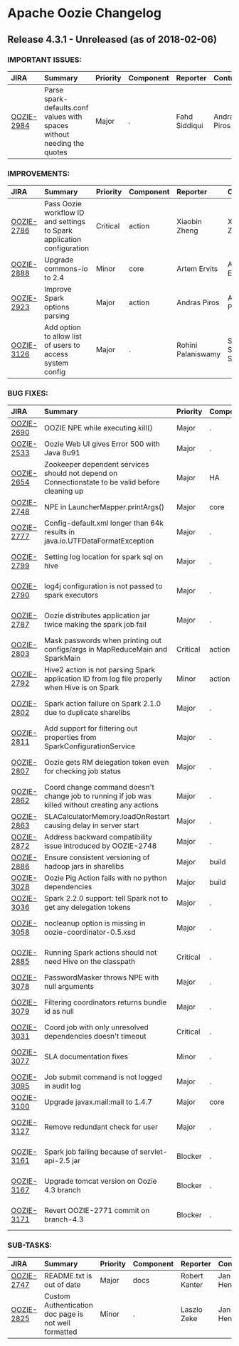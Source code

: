 
<!---
# Licensed to the Apache Software Foundation (ASF) under one
# or more contributor license agreements.  See the NOTICE file
# distributed with this work for additional information
# regarding copyright ownership.  The ASF licenses this file
# to you under the Apache License, Version 2.0 (the
# "License"); you may not use this file except in compliance
# with the License.  You may obtain a copy of the License at
#
#     http://www.apache.org/licenses/LICENSE-2.0
#
# Unless required by applicable law or agreed to in writing, software
# distributed under the License is distributed on an "AS IS" BASIS,
# WITHOUT WARRANTIES OR CONDITIONS OF ANY KIND, either express or implied.
# See the License for the specific language governing permissions and
# limitations under the License.
-->
# Apache Oozie Changelog

## Release 4.3.1 - Unreleased (as of 2018-02-06)



### IMPORTANT ISSUES:

| JIRA | Summary | Priority | Component | Reporter | Contributor |
|:---- |:---- | :--- |:---- |:---- |:---- |
| [OOZIE-2984](https://issues.apache.org/jira/browse/OOZIE-2984) | Parse spark-defaults.conf values with spaces without needing the quotes |  Major | . | Fahd Siddiqui | Andras Piros |


### IMPROVEMENTS:

| JIRA | Summary | Priority | Component | Reporter | Contributor |
|:---- |:---- | :--- |:---- |:---- |:---- |
| [OOZIE-2786](https://issues.apache.org/jira/browse/OOZIE-2786) | Pass Oozie workflow ID and settings to Spark application configuration |  Critical | action | Xiaobin Zheng | Xiaobin Zheng |
| [OOZIE-2888](https://issues.apache.org/jira/browse/OOZIE-2888) | Upgrade commons-io to 2.4 |  Minor | core | Artem Ervits | Artem Ervits |
| [OOZIE-2923](https://issues.apache.org/jira/browse/OOZIE-2923) | Improve Spark options parsing |  Major | action | Andras Piros | Andras Piros |
| [OOZIE-3126](https://issues.apache.org/jira/browse/OOZIE-3126) | Add option to allow list of users to access system config |  Major | . | Rohini Palaniswamy | Satish Subhashrao Saley |


### BUG FIXES:

| JIRA | Summary | Priority | Component | Reporter | Contributor |
|:---- |:---- | :--- |:---- |:---- |:---- |
| [OOZIE-2690](https://issues.apache.org/jira/browse/OOZIE-2690) | OOZIE NPE while executing kill() |  Major | . | Cheng Xu | Abhishek Bafna |
| [OOZIE-2533](https://issues.apache.org/jira/browse/OOZIE-2533) | Oozie Web UI gives Error 500 with Java 8u91 |  Major | . | Robert Kanter | Attila Sasvari |
| [OOZIE-2654](https://issues.apache.org/jira/browse/OOZIE-2654) | Zookeeper dependent services should not depend on Connectionstate to be valid before cleaning up |  Major | HA | Venkat Ranganathan | Venkat Ranganathan |
| [OOZIE-2748](https://issues.apache.org/jira/browse/OOZIE-2748) | NPE in LauncherMapper.printArgs() |  Major | core | Peter Bacsko | Peter Bacsko |
| [OOZIE-2777](https://issues.apache.org/jira/browse/OOZIE-2777) | Config-default.xml longer than 64k results in  java.io.UTFDataFormatException |  Major | . | Peter Cseh | Peter Cseh |
| [OOZIE-2799](https://issues.apache.org/jira/browse/OOZIE-2799) | Setting log location for spark sql on hive |  Major | . | Satish Subhashrao Saley | Satish Subhashrao Saley |
| [OOZIE-2790](https://issues.apache.org/jira/browse/OOZIE-2790) | log4j configuration is not passed to spark executors |  Major | . | Satish Subhashrao Saley | Satish Subhashrao Saley |
| [OOZIE-2787](https://issues.apache.org/jira/browse/OOZIE-2787) | Oozie distributes application jar twice making the spark job fail |  Major | . | Satish Subhashrao Saley | Satish Subhashrao Saley |
| [OOZIE-2803](https://issues.apache.org/jira/browse/OOZIE-2803) | Mask passwords when printing out configs/args in MapReduceMain and SparkMain |  Critical | action | Peter Bacsko | Peter Bacsko |
| [OOZIE-2792](https://issues.apache.org/jira/browse/OOZIE-2792) | Hive2 action is not parsing Spark application ID from log file properly when Hive is on Spark |  Minor | action | Xiaobin Zheng | Xiaobin Zheng |
| [OOZIE-2802](https://issues.apache.org/jira/browse/OOZIE-2802) | Spark action failure on Spark 2.1.0 due to duplicate sharelibs |  Major | . | Satish Subhashrao Saley | Peter Cseh |
| [OOZIE-2811](https://issues.apache.org/jira/browse/OOZIE-2811) | Add support for filtering out properties from SparkConfigurationService |  Major | . | Peter Cseh | Peter Cseh |
| [OOZIE-2807](https://issues.apache.org/jira/browse/OOZIE-2807) | Oozie gets RM delegation token even for checking job status |  Major | . | Rohini Palaniswamy | Satish Subhashrao Saley |
| [OOZIE-2862](https://issues.apache.org/jira/browse/OOZIE-2862) | Coord change command doesn't change job to running if job was killed without creating any actions |  Major | . | Purshotam Shah | Purshotam Shah |
| [OOZIE-2863](https://issues.apache.org/jira/browse/OOZIE-2863) | SLACalculatorMemory.loadOnRestart causing delay in server start |  Major | . | Purshotam Shah | Purshotam Shah |
| [OOZIE-2872](https://issues.apache.org/jira/browse/OOZIE-2872) | Address backward compatibility issue introduced by OOZIE-2748 |  Major | . | Peter Bacsko | Peter Bacsko |
| [OOZIE-2886](https://issues.apache.org/jira/browse/OOZIE-2886) | Ensure consistent versioning of hadoop jars in sharelibs |  Major | build | Robert Kanter | Artem Ervits |
| [OOZIE-3028](https://issues.apache.org/jira/browse/OOZIE-3028) | Oozie Pig Action fails with no python dependencies |  Major | build | Prabhu Joseph | Artem Ervits |
| [OOZIE-3036](https://issues.apache.org/jira/browse/OOZIE-3036) | Spark 2.2.0 support: tell Spark not to get any delegation tokens |  Major | . | Andras Piros | Andras Piros |
| [OOZIE-3058](https://issues.apache.org/jira/browse/OOZIE-3058) | nocleanup option is missing in oozie-coordinator-0.5.xsd |  Major | . | Satish Subhashrao Saley | Satish Subhashrao Saley |
| [OOZIE-2885](https://issues.apache.org/jira/browse/OOZIE-2885) | Running Spark actions should not need Hive on the classpath |  Critical | . | Peter Cseh | Satish Subhashrao Saley |
| [OOZIE-3078](https://issues.apache.org/jira/browse/OOZIE-3078) | PasswordMasker throws NPE with null arguments |  Major | . | Attila Sasvari | Attila Sasvari |
| [OOZIE-3079](https://issues.apache.org/jira/browse/OOZIE-3079) | Filtering coordinators returns bundle id as null |  Major | . | Satish Subhashrao Saley | Satish Subhashrao Saley |
| [OOZIE-3031](https://issues.apache.org/jira/browse/OOZIE-3031) | Coord job with only unresolved dependencies doesn't timeout |  Critical | . | Purshotam Shah | Purshotam Shah |
| [OOZIE-3077](https://issues.apache.org/jira/browse/OOZIE-3077) | SLA documentation fixes |  Minor | . | Satish Subhashrao Saley | Satish Subhashrao Saley |
| [OOZIE-3095](https://issues.apache.org/jira/browse/OOZIE-3095) | Job submit command is not logged in audit log |  Major | . | Purshotam Shah | Purshotam Shah |
| [OOZIE-3100](https://issues.apache.org/jira/browse/OOZIE-3100) | Upgrade javax.mail:mail to 1.4.7 |  Major | core | Andras Piros | Andras Piros |
| [OOZIE-3127](https://issues.apache.org/jira/browse/OOZIE-3127) | Remove redundant check for user |  Major | . | Satish Subhashrao Saley | Satish Subhashrao Saley |
| [OOZIE-3161](https://issues.apache.org/jira/browse/OOZIE-3161) | Spark job failing because of servlet-api-2.5 jar |  Blocker | . | Satish Subhashrao Saley | Satish Subhashrao Saley |
| [OOZIE-3167](https://issues.apache.org/jira/browse/OOZIE-3167) | Upgrade tomcat version on Oozie 4.3 branch |  Blocker | . | Satish Subhashrao Saley | Satish Subhashrao Saley |
| [OOZIE-3171](https://issues.apache.org/jira/browse/OOZIE-3171) | Revert OOZIE-2771 commit on branch-4.3 |  Blocker | . | Satish Subhashrao Saley | Satish Subhashrao Saley |


### SUB-TASKS:

| JIRA | Summary | Priority | Component | Reporter | Contributor |
|:---- |:---- | :--- |:---- |:---- |:---- |
| [OOZIE-2747](https://issues.apache.org/jira/browse/OOZIE-2747) | README.txt is out of date |  Major | docs | Robert Kanter | Jan Hentschel |
| [OOZIE-2825](https://issues.apache.org/jira/browse/OOZIE-2825) | Custom Authentication doc page is not well formatted |  Minor | . | Laszlo Zeke | Jan Hentschel |


